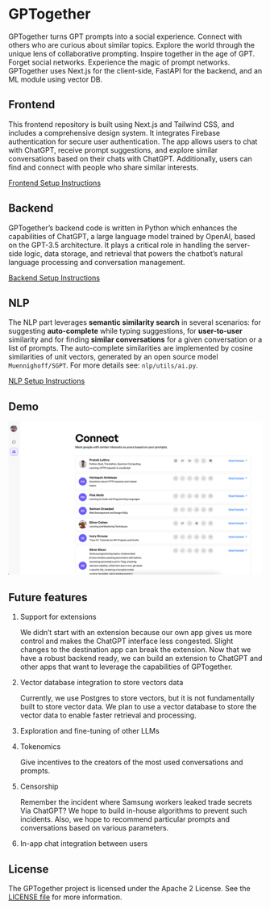 # GPTogether

GPTogether turns GPT prompts into a social experience. Connect with others who are curious about similar topics. Explore the world through the unique lens of collaborative prompting. Inspire together in the age of GPT. Forget social networks. Experience the magic of prompt networks.
GPTogether uses Next.js for the client-side, FastAPI for the backend, and an ML module using vector DB.

## Frontend

This frontend repository is built using Next.js and Tailwind CSS, and includes a comprehensive design system. It integrates Firebase authentication for secure user authentication.
The app allows users to chat with ChatGPT, receive prompt suggestions, and explore similar conversations based on their chats with ChatGPT. Additionally, users can find and connect with people who share similar interests.

[Frontend Setup Instructions](frontend/README.md)

## Backend

GPTogether’s backend code is written in Python which enhances the capabilities of ChatGPT, a large language model trained by OpenAI, based on the GPT-3.5 architecture. It plays a critical role in handling the server-side logic, data storage, and retrieval that powers the chatbot’s natural language processing and conversation management.

[Backend Setup Instructions](backend/README.md)


## NLP

The NLP part leverages **semantic similarity search** in several scenarios: for suggesting **auto-complete** while typing suggestions, for **user-to-user** similarity and for finding **similar conversations** for a given conversation or a list of prompts. The auto-complete similarities are implemented by cosine similarities of unit vectors, generated by an open source model `Muennighoff/SGPT`. For more details see: `nlp/utils/ai.py`.


[NLP Setup Instructions](nlp/README.md)


## Demo

[![GPTogether Demo Video](demo.png)](https://www.loom.com/share/258dd1e0c7404e90b30c3d513b7afe4d?user_id_of_reactor=17908495)

## Future features

1. Support for extensions

    We didn’t start with an extension because our own app gives us more control and makes the ChatGPT interface less congested. Slight changes to the destination app can break the extension. Now that we have a robust backend ready, we can build an extension to ChatGPT and other apps that want to leverage the capabilities of GPTogether.

2. Vector database integration to store vectors data

    Currently, we use Postgres to store vectors, but it is not fundamentally built to store vector data. We plan to use a vector database to store the vector data to enable faster retrieval and processing.

3. Exploration and fine-tuning of other LLMs

4. Tokenomics

    Give incentives to the creators of the most used conversations and prompts.

5. Censorship

   Remember the incident where Samsung workers leaked trade secrets Via ChatGPT? We hope to build in-house algorithms to prevent such incidents. Also, we hope to recommend particular prompts and conversations based on various parameters.

6. In-app chat integration between users

## License

The GPTogether project is licensed under the Apache 2 License. See the [LICENSE file](LICENSE) for more information.

